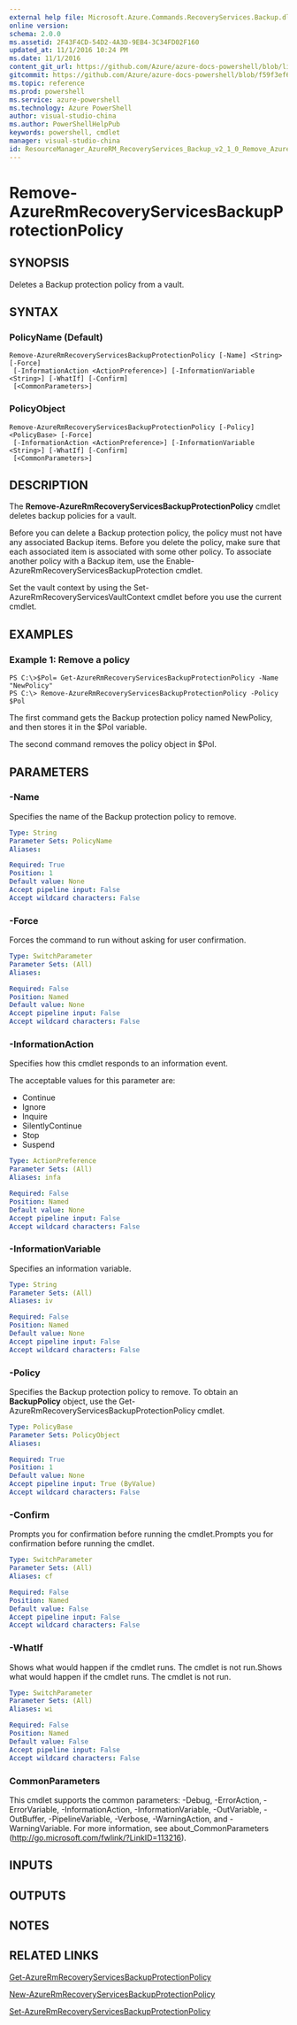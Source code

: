 ```yaml
---
external help file: Microsoft.Azure.Commands.RecoveryServices.Backup.dll-Help.xml
online version: 
schema: 2.0.0
ms.assetid: 2F43F4CD-54D2-4A3D-9EB4-3C34FD02F160
updated_at: 11/1/2016 10:24 PM
ms.date: 11/1/2016
content_git_url: https://github.com/Azure/azure-docs-powershell/blob/live/azureps-cmdlets-docs/ResourceManager/AzureRM.RecoveryServices.Backup/v2.1.0/Remove-AzureRmRecoveryServicesBackupProtectionPolicy.md
gitcommit: https://github.com/Azure/azure-docs-powershell/blob/f59f3ef60bc592383812213e69fd77ba950759ed/azureps-cmdlets-docs/ResourceManager/AzureRM.RecoveryServices.Backup/v2.1.0/Remove-AzureRmRecoveryServicesBackupProtectionPolicy.md
ms.topic: reference
ms.prod: powershell
ms.service: azure-powershell
ms.technology: Azure PowerShell
author: visual-studio-china
ms.author: PowerShellHelpPub
keywords: powershell, cmdlet
manager: visual-studio-china
id: ResourceManager_AzureRM_RecoveryServices_Backup_v2_1_0_Remove_AzureRmRecoveryServicesBackupProtectionPolicy_md
---
```


# Remove-AzureRmRecoveryServicesBackupProtectionPolicy

## SYNOPSIS
Deletes a Backup protection policy from a vault.

## SYNTAX

### PolicyName (Default)
```
Remove-AzureRmRecoveryServicesBackupProtectionPolicy [-Name] <String> [-Force]
 [-InformationAction <ActionPreference>] [-InformationVariable <String>] [-WhatIf] [-Confirm]
 [<CommonParameters>]
```

### PolicyObject
```
Remove-AzureRmRecoveryServicesBackupProtectionPolicy [-Policy] <PolicyBase> [-Force]
 [-InformationAction <ActionPreference>] [-InformationVariable <String>] [-WhatIf] [-Confirm]
 [<CommonParameters>]
```

## DESCRIPTION
The **Remove-AzureRmRecoveryServicesBackupProtectionPolicy** cmdlet deletes backup policies for a vault.

Before you can delete a Backup protection policy, the policy must not have any associated Backup items.
Before you delete the policy, make sure that each associated item is associated with some other policy.
To associate another policy with a Backup item, use the Enable-AzureRmRecoveryServicesBackupProtection cmdlet.

Set the vault context by using the Set-AzureRmRecoveryServicesVaultContext cmdlet before you use the current cmdlet.

## EXAMPLES

### Example 1: Remove a policy
```
PS C:\>$Pol= Get-AzureRmRecoveryServicesBackupProtectionPolicy -Name "NewPolicy"
PS C:\> Remove-AzureRmRecoveryServicesBackupProtectionPolicy -Policy $Pol
```

The first command gets the Backup protection policy named NewPolicy, and then stores it in the $Pol variable.

The second command removes the policy object in $Pol.

## PARAMETERS

### -Name
Specifies the name of the Backup protection policy to remove.

```yaml
Type: String
Parameter Sets: PolicyName
Aliases: 

Required: True
Position: 1
Default value: None
Accept pipeline input: False
Accept wildcard characters: False
```

### -Force
Forces the command to run without asking for user confirmation.

```yaml
Type: SwitchParameter
Parameter Sets: (All)
Aliases: 

Required: False
Position: Named
Default value: None
Accept pipeline input: False
Accept wildcard characters: False
```

### -InformationAction
Specifies how this cmdlet responds to an information event.

The acceptable values for this parameter are:

- Continue
- Ignore
- Inquire
- SilentlyContinue
- Stop
- Suspend

```yaml
Type: ActionPreference
Parameter Sets: (All)
Aliases: infa

Required: False
Position: Named
Default value: None
Accept pipeline input: False
Accept wildcard characters: False
```

### -InformationVariable
Specifies an information variable.

```yaml
Type: String
Parameter Sets: (All)
Aliases: iv

Required: False
Position: Named
Default value: None
Accept pipeline input: False
Accept wildcard characters: False
```

### -Policy
Specifies the Backup protection policy to remove.
To obtain an **BackupPolicy** object, use the Get-AzureRmRecoveryServicesBackupProtectionPolicy cmdlet.

```yaml
Type: PolicyBase
Parameter Sets: PolicyObject
Aliases: 

Required: True
Position: 1
Default value: None
Accept pipeline input: True (ByValue)
Accept wildcard characters: False
```

### -Confirm
Prompts you for confirmation before running the cmdlet.Prompts you for confirmation before running the cmdlet.

```yaml
Type: SwitchParameter
Parameter Sets: (All)
Aliases: cf

Required: False
Position: Named
Default value: False
Accept pipeline input: False
Accept wildcard characters: False
```

### -WhatIf
Shows what would happen if the cmdlet runs.
The cmdlet is not run.Shows what would happen if the cmdlet runs.
The cmdlet is not run.

```yaml
Type: SwitchParameter
Parameter Sets: (All)
Aliases: wi

Required: False
Position: Named
Default value: False
Accept pipeline input: False
Accept wildcard characters: False
```

### CommonParameters
This cmdlet supports the common parameters: -Debug, -ErrorAction, -ErrorVariable, -InformationAction, -InformationVariable, -OutVariable, -OutBuffer, -PipelineVariable, -Verbose, -WarningAction, and -WarningVariable. For more information, see about_CommonParameters (http://go.microsoft.com/fwlink/?LinkID=113216).

## INPUTS

## OUTPUTS

## NOTES

## RELATED LINKS

[Get-AzureRmRecoveryServicesBackupProtectionPolicy](xref:ResourceManager/AzureRM.RecoveryServices.Backup/v2.1.0/Get-AzureRmRecoveryServicesBackupProtectionPolicy.md)

[New-AzureRmRecoveryServicesBackupProtectionPolicy](xref:ResourceManager/AzureRM.RecoveryServices.Backup/v2.1.0/New-AzureRmRecoveryServicesBackupProtectionPolicy.md)

[Set-AzureRmRecoveryServicesBackupProtectionPolicy](xref:ResourceManager/AzureRM.RecoveryServices.Backup/v2.1.0/Set-AzureRmRecoveryServicesBackupProtectionPolicy.md)


